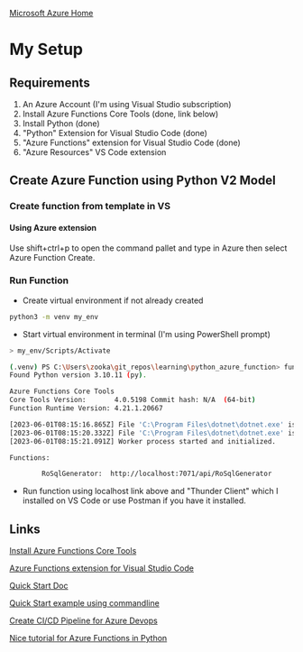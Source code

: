 [Microsoft Azure Home](microsoft_learn_home.md)

# My Setup

## Requirements

1. An Azure Account (I'm using Visual Studio subscription)
2. Install Azure Functions Core Tools (done, link below)
3. Install Python (done)
4. "Python" Extension for Visual Studio Code (done)
5. "Azure Functions" extension for Visual Studio Code (done)
6. "Azure Resources" VS Code extension


## Create Azure Function using Python V2 Model

### Create function from template in VS

#### Using Azure extension

Use shift+ctrl+p to open the command pallet and type in Azure then select Azure Function Create.


### Run Function

* Create virtual environment if not already created
```bash
python3 -m venv my_env
```


* Start virtual environment in terminal (I'm using PowerShell prompt)

```bash
> my_env/Scripts/Activate
```

```bash
(.venv) PS C:\Users\zooka\git_repos\learning\python_azure_function> func host start
Found Python version 3.10.11 (py).

Azure Functions Core Tools
Core Tools Version:       4.0.5198 Commit hash: N/A  (64-bit)
Function Runtime Version: 4.21.1.20667

[2023-06-01T08:15:16.865Z] File 'C:\Program Files\dotnet\dotnet.exe' is not found, 'dotnet' invocation will rely on the PATH environment variable.
[2023-06-01T08:15:20.332Z] File 'C:\Program Files\dotnet\dotnet.exe' is not found, 'dotnet' invocation will rely on the PATH environment variable.
[2023-06-01T08:15:21.091Z] Worker process started and initialized.

Functions:

        RoSqlGenerator:  http://localhost:7071/api/RoSqlGenerator
```

* Run function using localhost link above and "Thunder Client" which I installed on VS Code or use Postman if you have it installed.






## Links

[Install Azure Functions Core Tools](https://learn.microsoft.com/en-us/azure/azure-functions/functions-run-local?tabs=v4%2Cwindows%2Ccsharp%2Cportal%2Cbash#install-the-azure-functions-core-tools)


[Azure Functions extension for Visual Studio Code](https://marketplace.visualstudio.com/items?itemName=ms-azuretools.vscode-azurefunctions)


[Quick Start Doc](https://learn.microsoft.com/en-GB/azure/azure-functions/create-first-function-vs-code-python?pivots=python-mode-configuration)


[Quick Start example using commandline](https://github.com/yokawasa/azure-functions-python-samples/blob/master/docs/quickstart-v2-python-functions.md)

[Create CI/CD Pipeline for Azure Devops](https://medium.com/globant/how-to-create-and-deploy-a-python-azure-function-using-azure-devops-ci-cd-2aa8f8675716)

[Nice tutorial for Azure Functions in Python](https://towardsdatascience.com/tutorial-of-python-azure-functions-81949b1fd6db)

